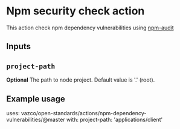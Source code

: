 # Npm security check action

This action check npm dependency vulnerabilities using [npm-audit](https://docs.npmjs.com/cli/v8/commands/npm-audit)

## Inputs

## `project-path`

**Optional** The path to node project. Default value is '.' (root).

## Example usage
uses: vazco/open-standards/actions/npm-dependency-vulnerabilities/@master
with:
project-path: 'applications/client'
